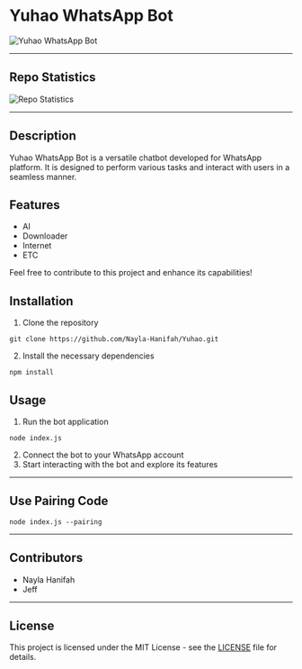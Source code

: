# Yuhao WhatsApp Bot

![Yuhao WhatsApp Bot](https://telegra.ph/file/773891a7fc838a2dccf61.jpg)

---

## Repo Statistics

![Repo Statistics](https://github-readme-stats.vercel.app/api/pin/?username=Nayla-Hanifah&repo=Yuhao)

---

## Description
Yuhao WhatsApp Bot is a versatile chatbot developed for WhatsApp platform. It is designed to perform various tasks and interact with users in a seamless manner.

## Features
- AI
- Downloader 
- Internet
- ETC

Feel free to contribute to this project and enhance its capabilities!

## Installation
1. Clone the repository
```
git clone https://github.com/Nayla-Hanifah/Yuhao.git
```
2. Install the necessary dependencies
```
npm install
```

## Usage
1. Run the bot application
```
node index.js
```
2. Connect the bot to your WhatsApp account
3. Start interacting with the bot and explore its features

---

## Use Pairing Code
```
node index.js --pairing
```

---

## Contributors
- Nayla Hanifah
- Jeff

---

## License
This project is licensed under the MIT License - see the [LICENSE](LICENSE) file for details.

